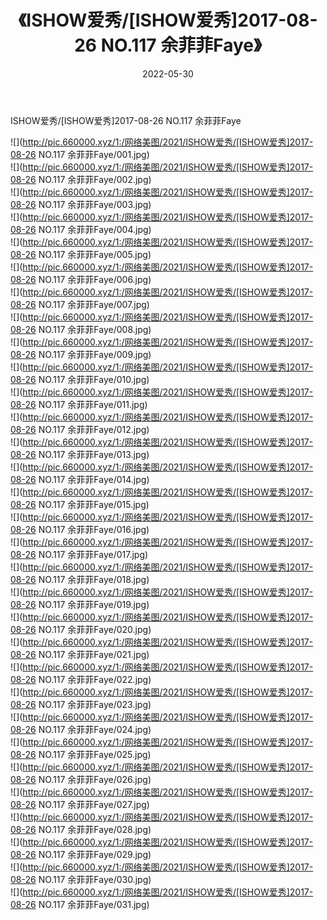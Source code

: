 ﻿---
layout: post
title:  《ISHOW爱秀/[ISHOW爱秀]2017-08-26 NO.117 余菲菲Faye》
date:   2022-05-30
img: http://pic.660000.xyz/1:/网络美图/2021/ISHOW爱秀/[ISHOW爱秀]2017-08-26 NO.117 余菲菲Faye/000.jpg
categories: [美女, 清纯, 唯美]
---

ISHOW爱秀/[ISHOW爱秀]2017-08-26 NO.117 余菲菲Faye

 ![](http://pic.660000.xyz/1:/网络美图/2021/ISHOW爱秀/[ISHOW爱秀]2017-08-26 NO.117 余菲菲Faye/001.jpg) <br>![](http://pic.660000.xyz/1:/网络美图/2021/ISHOW爱秀/[ISHOW爱秀]2017-08-26 NO.117 余菲菲Faye/002.jpg) <br>![](http://pic.660000.xyz/1:/网络美图/2021/ISHOW爱秀/[ISHOW爱秀]2017-08-26 NO.117 余菲菲Faye/003.jpg) <br>![](http://pic.660000.xyz/1:/网络美图/2021/ISHOW爱秀/[ISHOW爱秀]2017-08-26 NO.117 余菲菲Faye/004.jpg) <br>![](http://pic.660000.xyz/1:/网络美图/2021/ISHOW爱秀/[ISHOW爱秀]2017-08-26 NO.117 余菲菲Faye/005.jpg) <br>![](http://pic.660000.xyz/1:/网络美图/2021/ISHOW爱秀/[ISHOW爱秀]2017-08-26 NO.117 余菲菲Faye/006.jpg) <br>![](http://pic.660000.xyz/1:/网络美图/2021/ISHOW爱秀/[ISHOW爱秀]2017-08-26 NO.117 余菲菲Faye/007.jpg) <br>![](http://pic.660000.xyz/1:/网络美图/2021/ISHOW爱秀/[ISHOW爱秀]2017-08-26 NO.117 余菲菲Faye/008.jpg) <br>![](http://pic.660000.xyz/1:/网络美图/2021/ISHOW爱秀/[ISHOW爱秀]2017-08-26 NO.117 余菲菲Faye/009.jpg) <br>![](http://pic.660000.xyz/1:/网络美图/2021/ISHOW爱秀/[ISHOW爱秀]2017-08-26 NO.117 余菲菲Faye/010.jpg) <br>![](http://pic.660000.xyz/1:/网络美图/2021/ISHOW爱秀/[ISHOW爱秀]2017-08-26 NO.117 余菲菲Faye/011.jpg) <br>![](http://pic.660000.xyz/1:/网络美图/2021/ISHOW爱秀/[ISHOW爱秀]2017-08-26 NO.117 余菲菲Faye/012.jpg) <br>![](http://pic.660000.xyz/1:/网络美图/2021/ISHOW爱秀/[ISHOW爱秀]2017-08-26 NO.117 余菲菲Faye/013.jpg) <br>![](http://pic.660000.xyz/1:/网络美图/2021/ISHOW爱秀/[ISHOW爱秀]2017-08-26 NO.117 余菲菲Faye/014.jpg) <br>![](http://pic.660000.xyz/1:/网络美图/2021/ISHOW爱秀/[ISHOW爱秀]2017-08-26 NO.117 余菲菲Faye/015.jpg) <br>![](http://pic.660000.xyz/1:/网络美图/2021/ISHOW爱秀/[ISHOW爱秀]2017-08-26 NO.117 余菲菲Faye/016.jpg) <br>![](http://pic.660000.xyz/1:/网络美图/2021/ISHOW爱秀/[ISHOW爱秀]2017-08-26 NO.117 余菲菲Faye/017.jpg) <br>![](http://pic.660000.xyz/1:/网络美图/2021/ISHOW爱秀/[ISHOW爱秀]2017-08-26 NO.117 余菲菲Faye/018.jpg) <br>![](http://pic.660000.xyz/1:/网络美图/2021/ISHOW爱秀/[ISHOW爱秀]2017-08-26 NO.117 余菲菲Faye/019.jpg) <br>![](http://pic.660000.xyz/1:/网络美图/2021/ISHOW爱秀/[ISHOW爱秀]2017-08-26 NO.117 余菲菲Faye/020.jpg) <br>![](http://pic.660000.xyz/1:/网络美图/2021/ISHOW爱秀/[ISHOW爱秀]2017-08-26 NO.117 余菲菲Faye/021.jpg) <br>![](http://pic.660000.xyz/1:/网络美图/2021/ISHOW爱秀/[ISHOW爱秀]2017-08-26 NO.117 余菲菲Faye/022.jpg) <br>![](http://pic.660000.xyz/1:/网络美图/2021/ISHOW爱秀/[ISHOW爱秀]2017-08-26 NO.117 余菲菲Faye/023.jpg) <br>![](http://pic.660000.xyz/1:/网络美图/2021/ISHOW爱秀/[ISHOW爱秀]2017-08-26 NO.117 余菲菲Faye/024.jpg) <br>![](http://pic.660000.xyz/1:/网络美图/2021/ISHOW爱秀/[ISHOW爱秀]2017-08-26 NO.117 余菲菲Faye/025.jpg) <br>![](http://pic.660000.xyz/1:/网络美图/2021/ISHOW爱秀/[ISHOW爱秀]2017-08-26 NO.117 余菲菲Faye/026.jpg) <br>![](http://pic.660000.xyz/1:/网络美图/2021/ISHOW爱秀/[ISHOW爱秀]2017-08-26 NO.117 余菲菲Faye/027.jpg) <br>![](http://pic.660000.xyz/1:/网络美图/2021/ISHOW爱秀/[ISHOW爱秀]2017-08-26 NO.117 余菲菲Faye/028.jpg) <br>![](http://pic.660000.xyz/1:/网络美图/2021/ISHOW爱秀/[ISHOW爱秀]2017-08-26 NO.117 余菲菲Faye/029.jpg) <br>![](http://pic.660000.xyz/1:/网络美图/2021/ISHOW爱秀/[ISHOW爱秀]2017-08-26 NO.117 余菲菲Faye/030.jpg) <br>![](http://pic.660000.xyz/1:/网络美图/2021/ISHOW爱秀/[ISHOW爱秀]2017-08-26 NO.117 余菲菲Faye/031.jpg) <br>